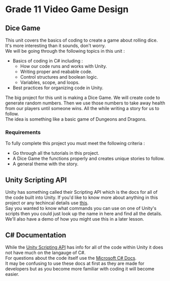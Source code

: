 # Grade 11 Video Game Design

## Dice Game

This unit covers the basics of coding to create a game about rolling dice. It's more interesting than it sounds, don't worry.\
We will be going through the following topics in this unit :
* Basics of coding in C# including :
	* How our code runs and works with Unity.
	* Writing proper and reabable code.
	* Control structures and boolean logic.
	* Variables, scope, and loops.
* Best practices for organizing code in Unity.

The big project for this unit is making a Dice Game. We will create code to generate random numbers. Then we use those numbers to take away health from our players until someone wins. All the while writing a story for us to follow.\
The idea is something like a basic game of Dungeons and Dragons.

### Requirements

To fully complete this project you must meet the following criteria :  
* Go through all the tutorials in this project. 
* A Dice Game the functions properly and creates unique stories to follow.
* A general theme with the story.

## Unity Scripting API

Unity has something called their Scripting API which is the docs for all of the code built into Unity. If you'd like to know more about anything in this project or any techincal details use [this](https://docs.unity3d.com/ScriptReference/index.html).\
Say you wanted to know what commands you can use on one of Unity's scripts then you could just look up the name in here and find all the details. We'll also have a demo of how you might use this in a later lesson.

## C&#35; Documentation

While the [Unity Scripting API](https://docs.unity3d.com/ScriptReference/) has info for all of the code within Unity it does not have much on the langauge of C#.\
For questions about the code itself use the [Microsoft C# Docs](https://docs.microsoft.com/en-us/dotnet/csharp/).\
It may be confusing to use these docs at first as they are made for developers but as you become more familiar with coding it will become easier. 
